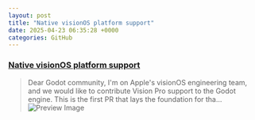 ```yaml
---
layout: post
title: "Native visionOS platform support"
date: 2025-04-23 06:35:28 +0000
categories: GitHub
---
```


### [Native visionOS platform support](https://github.com/godotengine/godot/pull/105628)

> Dear Godot community,
I&#39;m on Apple&#39;s visionOS engineering team, and we would like to contribute Vision Pro support to the Godot engine. This is the first PR that lays the foundation for tha...
![Preview Image](https://opengraph.githubassets.com/b5e308b3c9bbf15e5edc0633ada4df0134fe40947f4a724fb321239153205019/godotengine/godot/pull/105628)

